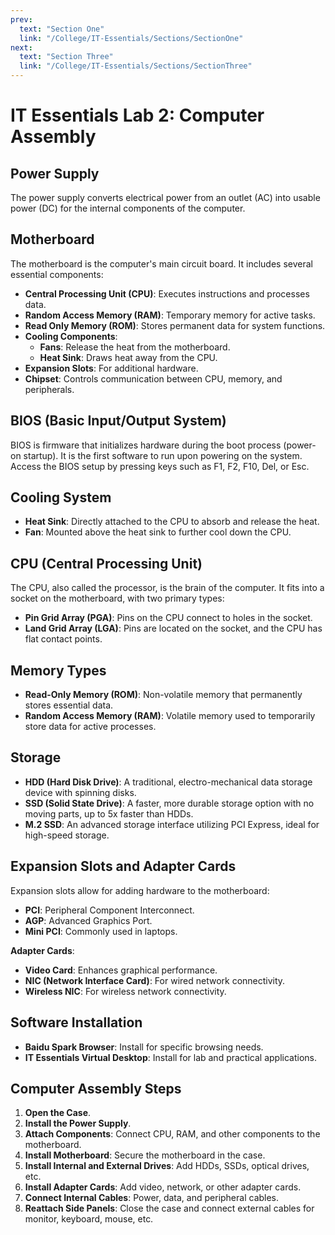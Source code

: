 ```yaml
---
prev:
  text: "Section One"
  link: "/College/IT-Essentials/Sections/SectionOne"
next:
  text: "Section Three"
  link: "/College/IT-Essentials/Sections/SectionThree"
---
```


# IT Essentials Lab 2: Computer Assembly

## Power Supply

The power supply converts electrical power from an outlet (AC) into usable power (DC) for the internal components of the computer.

## Motherboard

The motherboard is the computer's main circuit board. It includes several essential components:

- **Central Processing Unit (CPU)**: Executes instructions and processes data.
- **Random Access Memory (RAM)**: Temporary memory for active tasks.
- **Read Only Memory (ROM)**: Stores permanent data for system functions.
- **Cooling Components**:
  - **Fans**: Release the heat from the motherboard.
  - **Heat Sink**: Draws heat away from the CPU.
- **Expansion Slots**: For additional hardware.
- **Chipset**: Controls communication between CPU, memory, and peripherals.

## BIOS (Basic Input/Output System)

BIOS is firmware that initializes hardware during the boot process (power-on startup). It is the first software to run upon powering on the system. Access the BIOS setup by pressing keys such as F1, F2, F10, Del, or Esc.

## Cooling System

- **Heat Sink**: Directly attached to the CPU to absorb and release the heat.
- **Fan**: Mounted above the heat sink to further cool down the CPU.

## CPU (Central Processing Unit)

The CPU, also called the processor, is the brain of the computer. It fits into a socket on the motherboard, with two primary types:

- **Pin Grid Array (PGA)**: Pins on the CPU connect to holes in the socket.
- **Land Grid Array (LGA)**: Pins are located on the socket, and the CPU has flat contact points.

## Memory Types

- **Read-Only Memory (ROM)**: Non-volatile memory that permanently stores essential data.
- **Random Access Memory (RAM)**: Volatile memory used to temporarily store data for active processes.

## Storage

- **HDD (Hard Disk Drive)**: A traditional, electro-mechanical data storage device with spinning disks.
- **SSD (Solid State Drive)**: A faster, more durable storage option with no moving parts, up to 5x faster than HDDs.
- **M.2 SSD**: An advanced storage interface utilizing PCI Express, ideal for high-speed storage.

## Expansion Slots and Adapter Cards

Expansion slots allow for adding hardware to the motherboard:

- **PCI**: Peripheral Component Interconnect.
- **AGP**: Advanced Graphics Port.
- **Mini PCI**: Commonly used in laptops.

**Adapter Cards**:

- **Video Card**: Enhances graphical performance.
- **NIC (Network Interface Card)**: For wired network connectivity.
- **Wireless NIC**: For wireless network connectivity.

## Software Installation

- **Baidu Spark Browser**: Install for specific browsing needs.
- **IT Essentials Virtual Desktop**: Install for lab and practical applications.

## Computer Assembly Steps

1. **Open the Case**.
2. **Install the Power Supply**.
3. **Attach Components**: Connect CPU, RAM, and other components to the motherboard.
4. **Install Motherboard**: Secure the motherboard in the case.
5. **Install Internal and External Drives**: Add HDDs, SSDs, optical drives, etc.
6. **Install Adapter Cards**: Add video, network, or other adapter cards.
7. **Connect Internal Cables**: Power, data, and peripheral cables.
8. **Reattach Side Panels**: Close the case and connect external cables for monitor, keyboard, mouse, etc.
